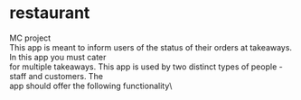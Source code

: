 # restaurant
MC project \
This app is meant to inform users of the status of their orders at takeaways. In this app you must cater\
for multiple takeaways. This app is used by two distinct types of people - staff and customers. The\
app should offer the following functionality\
